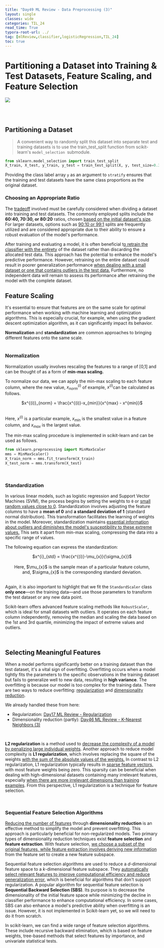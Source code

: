 ```yaml
---
title: "Day49 ML Review - Data Preprocessing (3)"
layout: single
classes: wide
categories: TIL_24
read_time: True
typora-root-url: ../
tag: [mlReview,classifier,logisticRegression,TIL_24]
toc: true 
---
```


# Partitioning a Dataset into Training & Test Datasets, Feature Scaling, and Feature Selection

<img src="/blog/images/2024-08-08-TIL24_Day49/A65867D9-34DE-4631-8310-3385D650DA00.jpeg">

<br><br>

## Partitioning a Dataset

> A convenient way to randomly split this dataset into separate test and training datasets is to use the train_test_split function from scikit-learn's `model_selection `submodule.

```python
from sklearn.model_selection import train_test_split
X_train, X_test, y_train, y_test = train_test_split(X, y, test_size=0.3, random_state=0, stratify=y)
```

Providing the class label array `y` as an argument to `stratify` ensures that the training and test datasets have the same class proportions as the original dataset. <br>

### Choosing an Appropriate Ratio

The <u>tradeoff</u> involved must be carefully considered when dividing a dataset into training and test datasets. The commonly employed splits include the **60:40, 70:30, or 80:20** ratios, chosen <u>based on the initial dataset's size</u>. For larger datasets, options such as <u>90:10 or 99:1</u> splits are frequently utilized and are considered appropriate due to their ability to ensure a robust evaluation of the model's performance.

After training and evaluating a model, it is often beneficial t<u>o retrain the classifier with the entirety</u> of the dataset rather than discarding the allocated test data. This approach has the potential to enhance the model's predictive performance. However, retraining on the entire dataset could result in poorer generalization performance <u>when dealing with a small dataset or one that contains outliers in the test data.</u> Furthermore, no independent data will remain to assess its performance after retraining the model with the complete dataset. <br>



## Feature Scaling

It's essential to ensure that features are on the same scale for optimal performance when working with machine learning and optimization algorithms. This is especially crucial, for example, when using the gradient descent optimization algorithm, as it can significantly impact its behavior.

**Normalization** and **standardization** are common approaches to bringing different features onto the same scale.  <br><br>

### Normalization

Normalization usually involves rescaling the features to a range of [0,1] and can be thought of as a form of **min-max scaling.**

To normalize our data, we can apply the min-max scaling to each feature column, where the new value, $x^{(i)}_{norm}$ of example, $x^{(i)}$can be calculated as follows. 

<center>
  $x^{(i)}_{norm} = \frac{x^{(i)}-x_{min}}{x^{max} - x^{min}}$ <br><br>
</center>

Here, $x^{(i)}$ is a particular example, $x_{min}$ is the smallest value in a feature column, and $x_{max}$ is the largest value. <br>

The min-max scaling procedure is implemented in scikit-learn and can be used as follows.

```python
from sklearn.preprocessing import MinMaxScaler
mms = MinMaxScaler()
X_train_norm = mms.fit_transform(X_train)
X_test_norm = mms.transform(X_test)
```

<br>

### Standardization

In various linear models, such as logistic regression and Support Vector Machines (SVM), the process begins by setting the weights to `0` or <u>small random values close to 0</u>. Standardization involves adjusting the feature columns to have a **mean of 0** and **a standard deviation of 1** (standard normal distribution). This transformation facilitates the learning of weights in the model. Moreover, standardization maintains <u>essential information about outliers and diminishes the model's susceptibility to these extreme values.</u> This sets it apart from min-max scaling, compressing the data into a specific range of values.

The following equation can express the standardization:

<center>
  $x^{i}_{std} = \frac{x^{(i)}-\mu_{x}}{\sigma_{x}}$ <br><br>
  Here, $\mu_{x}$ is the sample mean of a particular feature column,<br>
  and, $\sigma_{x}$ is the corresponding standard deviation. <br><br>
</center>

Again, it is also important to highlight that we fit the `StandardScaler` class **only once**—on the training data—and use those parameters to transform the test dataset or any new data point.

Scikit-learn offers advanced feature scaling methods like `RobustScaler`, which is ideal for small datasets with outliers. It operates on each feature column independently, removing the median and scaling the data based on the 1st and 3rd quartile, minimizing the impact of extreme values and outliers.<br>

<Br>

## Selecting Meaningful Features

When a model performs significantly better on a training dataset than the test dataset, it's a vital sign of overfitting. Overfitting occurs when a model tightly fits the parameters to the specific observations in the training dataset but fails to generalize well to new data, resulting in **high variance**. The overfitting is because our model is too complex for the training data. There are two ways to reduce overfitting: <u>regularization</u> and <u>dimensionality reduction</u>. 

We already handled these from here:

- Regularization: [Day17 ML Review - Regularization](https://leahnote01.github.io/blog/til_24/TIL24_Day17/)
- Dimensionality reduction (partly): [Day46 ML Review - K-Nearest Neighbors (3)](https://leahnote01.github.io/blog/blog/til_24/TIL24_Day46/)

<br>

**L2 regularization** is a method used to <u>decrease the complexity of a model</u> <u>by penalizing large individual weights</u>. Another approach to reduce model complexity is **L1 regularization**, which involves replacing the square of the weights <u>with the sum of the absolute values of the weights.</u> In contrast to L2 regularization, L1 regularization typically results in <u>sparse feature vectors,</u> with most feature weights being zero. This sparsity can be beneficial when dealing with high-dimensional datasets containing many irrelevant features, especially <u>when there are more irrelevant dimensions than training examples</u>. From this perspective, L1 regularization is a technique for feature selection.

<br>

### Sequential Feature Selection Algorithms

<u>Reducing the number of features</u> through **dimensionality reduction** is an effective method to simplify the model and prevent overfitting. This approach is particularly beneficial for non-regularized models. Two primary types of dimensionality reduction techniques exist **feature selection** and **feature extraction**. With feature selection, <u>we choose a subset of the original features, while feature extraction involves deriving new information</u> from the feature set to create a new feature subspace.

Sequential feature selection algorithms are used to reduce a $d$-dimensional feature space to a $k$-dimensional feature subspace. They <u>automatically select relevant features to improve computational efficiency and reduce generalization error</u>, which is beneficial for algorithms that don't support regularization.
A popular algorithm for sequential feature selection is **Sequential Backward Selection (SBS)**. Its purpose is to decrease the dimensionality of the initial feature space while minimizing the decline in classifier performance to enhance computational efficiency. In some cases, SBS can also enhance a model's predictive ability when overfitting is an issue. However, it is not implemented in Scikit-learn yet, so we will need to do it from scratch. 

In scikit-learn, we can find a wide range of feature selection algorithms. These include recursive backward elimination, which is based on feature weights, tree-based methods that select features by importance, and univariate statistical tests.

<br><br>

